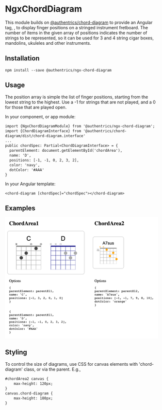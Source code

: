 # NgxChordDiagram
This module builds on [@authentrics/chord-diagram](https://www.npmjs.com/package/@authentrics/chord-diagram) to provide an Angular
tag, **<chord-diagram>**, to display finger positions on a stringed instrument
fretboard.  The number of items in the given array of positions indicates the
number of strings to be represented, so it can be used for 3 and 4 string cigar boxes, mandolins, 
ukuleles and other instruments.

## Installation
```
npm install --save @authentrics/ngx-chord-diagram
```
## Usage
The position array is simple the list of finger positions, starting from the lowest string to the highest.
Use a -1 for strings that are not played, and a 0 for those that are played open.

In your component, or app module:
```
import {NgxChordDiagramModule} from '@authentrics/ngx-chord-diagram';
import {ChordDiagramInterface} from '@authentrics/chord-diagram/dist/chord-diagram.interface'
...
public chordSpec: Partial<ChordDiagramInterface> = {
  parentElement: document.getElementById('chordArea'),
  name: 'D',
  positions: [-1, -1, 0, 2, 3, 2],
  color: 'navy',
  dotColor: '#AAA'
}
```
In your Angular template:
```
<chord-diagram [chordSpec]="chordSpec"></chord-diagram>
```
## Examples
![Demo page image](Chord_Diagram_Demo.png?raw=true "Title")
## Styling
To control the size of diagrams, use CSS for canvas elements with 'chord-diagram' class, or via the parent.  E.g.,
```
#chordArea2 canvas {
    max-height: 120px;
}
canvas.chord-diagram {
    max-height: 180px;
}
```
